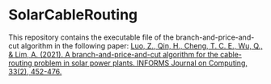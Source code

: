 # SolarCableRouting
This repository contains the executable file of the branch-and-price-and-cut algorithm in the following paper:
[Luo, Z., Qin, H., Cheng, T. C. E., Wu, Q., & Lim, A. (2021). A branch-and-price-and-cut algorithm for the cable-routing problem in solar power plants. INFORMS Journal on Computing, 33(2), 452-476.](https://pubsonline.informs.org/doi/abs/10.1287/ijoc.2020.0981)
